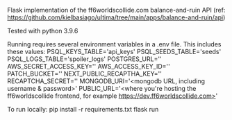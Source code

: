  Flask implementation of the ff6worldscollide.com balance-and-ruin API (ref: https://github.com/kielbasiago/ultima/tree/main/apps/balance-and-ruin/api)

 Tested with python 3.9.6

 Running requires several environment variables in a .env file. This includes these values:
    PSQL_KEYS_TABLE='api_keys'
    PSQL_SEEDS_TABLE='seeds'
    PSQL_LOGS_TABLE='spoiler_logs'
    POSTGRES_URL='<your postgreSQL URL here>'
    AWS_SECRET_ACCESS_KEY='<your S3 bucket access secret here>'
    AWS_ACCESS_KEY_ID='<your S3 bucket access key id here>'
    PATCH_BUCKET='<your S3 bucket used to store patches>'
    NEXT_PUBLIC_RECAPTHA_KEY='<recaptcha key>'
    RECAPTCHA_SECRET='<recaptcha secret>'
    MONGODB_URI='<mongodb URL, including username & password>'
    PUBLIC_URL='<where you're hosting the ff6worldscollide frontend, for example https://dev.ff6worldscollide.com>'

 To run locally:
    pip install -r requirements.txt
    flask run



 
